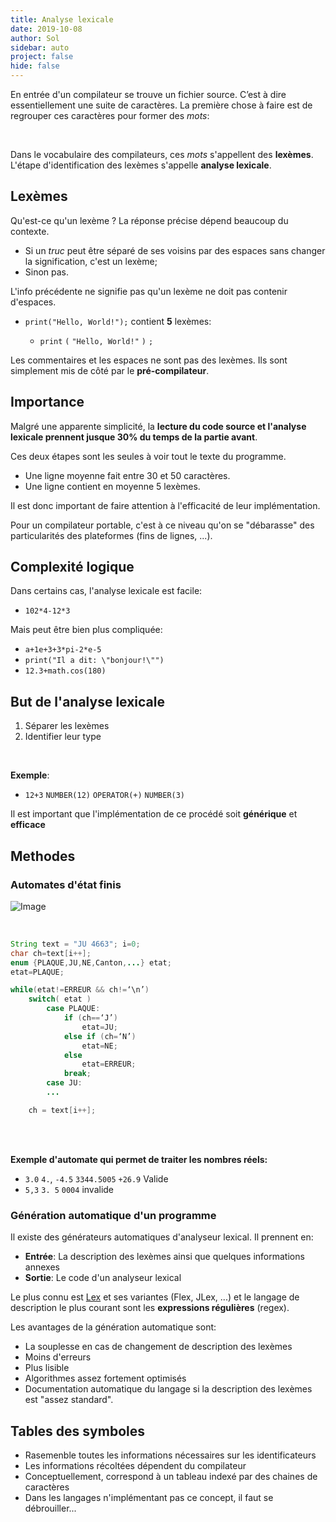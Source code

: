 ```yaml
---
title: Analyse lexicale
date: 2019-10-08
author: Sol
sidebar: auto
project: false
hide: false
---
```



<Media
    src="https://i.imgur.com/SNY1Gn5.png"
    center="true"
/>




En entrée d'un compilateur se trouve un fichier source. C’est à dire essentiellement une suite de caractères. La première chose à faire est de regrouper ces caractères pour former des *mots*:

<Col proportions="4/8" vAlign="15"  style="margin-left:40px">
<template slot="left">

<br>

* nombres
* identificateurs
* mots réservés
* ...

</template>
<template slot="right">

![Image](https://i.imgur.com/2Pimr5S.png)

</template>
</Col>

<br>

Dans le vocabulaire des compilateurs, ces *mots* s'appellent des <Def def="Tokens">**lexèmes**</Def>. L'étape d'identification des lexèmes s'appelle <Def def="Lexical analysis ou scanning">**analyse lexicale**</Def>.


## Lexèmes

Qu'est-ce qu'un lexème ? La réponse précise dépend beaucoup du contexte.

<Container type="info" header="Ligne de conduite">

* Si un *truc* peut être séparé de ses voisins par des espaces sans changer la signification, c'est un lexème;
* Sinon pas.

</Container>

L'info précédente ne signifie pas qu'un lexème ne doit pas contenir d'espaces.
* `print("Hello, World!");` <Fa fa="arrow-right"/> contient **5** lexèmes:
  * `print` `(` `"Hello, World!"` `)` `;`

<Container type="warning">

Les commentaires et les espaces ne sont pas des lexèmes. Ils sont simplement mis de côté par le **pré-compilateur**.

</Container>

## Importance

Malgré une apparente simplicité, la **lecture du code source et l'analyse lexicale prennent jusque 30% du temps de la <Def def="Frontend">partie avant</Def>**.

Ces deux étapes sont les seules à voir tout le texte du programme.
* Une ligne moyenne fait entre 30 et 50 caractères.
* Une ligne contient en moyenne 5 lexèmes.

Il est donc important de faire attention à l'efficacité de leur implémentation.

<Container type="info">

Pour un compilateur portable, c'est à ce niveau qu'on se "débarasse" des particularités des plateformes (fins de lignes, ...).

</Container>

## Complexité logique

Dans certains cas, l'analyse lexicale est facile:
* `102*4-12*3`

Mais peut être bien plus compliquée:
* `a+1e+3+3*pi-2*e-5`
* `print("Il a dit: \"bonjour!\"")`
* `12.3+math.cos(180)`

## But de l'analyse lexicale

1. Séparer les lexèmes
2. Identifier leur type

<br>

**Exemple**:

* `12+3` <Fa fa="arrow-right"/> `NUMBER(12)` `OPERATOR(+)` `NUMBER(3)`

Il est important que l'implémentation de ce procédé soit **générique** et **efficace**

## Methodes

### Automates d'état finis

![Image](https://i.imgur.com/UwhU9jl.png)

<br>

<Spoiler tag="Pseudocode">

```java
String text = "JU 4663"; i=0;
char ch=text[i++];
enum {PLAQUE,JU,NE,Canton,...} etat;
etat=PLAQUE;

while(etat!=ERREUR && ch!=‘\n’)
    switch( etat )
        case PLAQUE:
            if (ch==‘J’)
                etat=JU;
            else if (ch=‘N’)
                etat=NE;
            else
                etat=ERREUR;
            break;
        case JU:
        ...

    ch = text[i++];
```

</Spoiler>

<br>
<br>


**Exemple d'automate qui permet de traiter les nombres réels:**
* `3.0` `4.`, `-4.5` `3344.5005` `+26.9` <Fa fa="arrow-right"/> <st c="g">Valide</st>
* `5,3` `3. 5` `0004` <Fa fa="arrow-right"/> <st c="r">invalide</st>


<Media
    src="https://i.imgur.com/wBVL9hQ.png"
    center="true"
    width=650
/>

### Génération automatique d'un programme

Il existe des générateurs automatiques d'analyseur lexical. Il prennent en:
* **Entrée**: La description des lexèmes ainsi que quelques informations annexes
* **Sortie**: Le code d'un analyseur lexical

Le plus connu est [Lex](https://en.wikipedia.org/wiki/Lex_(software)) et ses variantes (Flex, JLex, ...) et le langage de description le plus courant sont les **expressions régulières** (regex).

Les avantages de la génération automatique sont:
* La souplesse en cas de changement de description des lexèmes
* Moins d'erreurs
* Plus lisible
* Algorithmes assez fortement optimisés
* Documentation automatique du langage si la description des lexèmes est "assez standard".

## Tables des symboles

* Rasemenble toutes les informations nécessaires sur les identificateurs
* Les informations récoltées dépendent du compilateur
* Conceptuellement, correspond à un tableau indexé par des chaines de caractères
* Dans les langages n'implémentant pas ce concept, il faut se débrouiller...